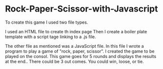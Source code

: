 # Rock-Paper-Scissor-with-Javascript

To create this game I used two file types.

I used an HTML file to create th index page
Then I create a boiler plate template with a script tage linking to a .js file.

The other file as mentioned was a JavaScript file.
In this file I wrote a program to play a game of "rock, paper, scissor".
I created the game to be played on the consol.
This game goes for 5 rounds and displays the results at the end..
There could be 3 out comes. You could win, loose, or tie.

